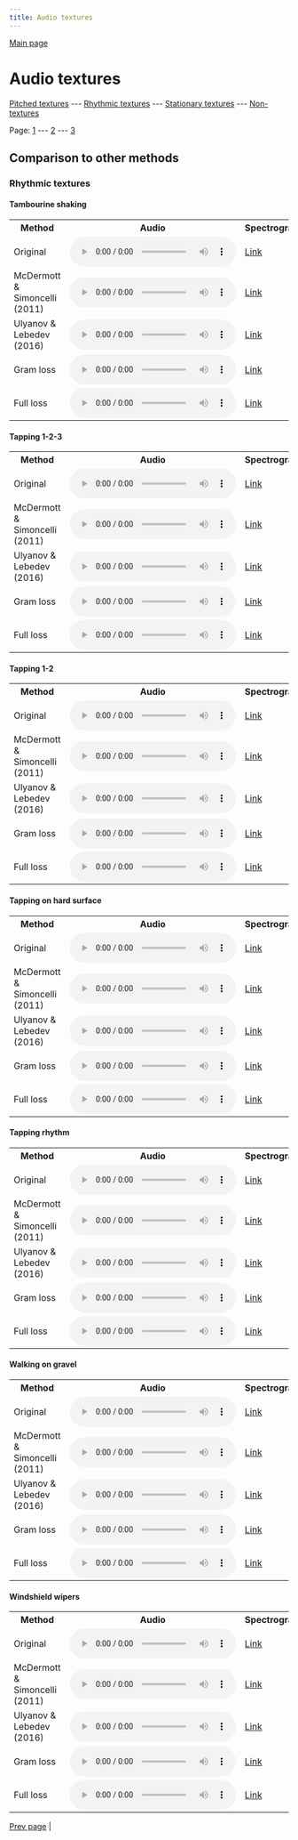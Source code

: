 ```yaml
---
title: Audio textures
---
```


[Main page](/audio_textures/)

# Audio textures

[Pitched textures](/audio_textures/pitched_textures/1/) --- [Rhythmic textures](/audio_textures/rhythmic_textures/1/) --- [Stationary textures](/audio_textures/stationary_textures/1/) --- [Non-textures](/audio_textures/non_textures/1/)

Page: [1](/audio_textures/rhythmic_textures/1/) --- [2](/audio_textures/rhythmic_textures/2/) --- [3](/audio_textures/rhythmic_textures/3/)

## Comparison to other methods

### Rhythmic textures

#### Tambourine shaking

<center>
<table>

<tr>
  <th>Method</th>
  <th>Audio</th>
  <th>Spectrogram</th>
</tr>

<tr>
<td>Original</td>
<td>
  <audio controls>
    <source src="/audio_textures/assets/baselines/original/Tambourine_shaking.ogg">
    <source src="/audio_textures/assets/baselines/original/Tambourine_shaking.mp3">
    <source src="/audio_textures/assets/baselines/original/Tambourine_shaking.wav">
  </audio>
</td>
<td>
  <a href="/audio_textures/assets/baselines/original/Tambourine_shaking.png">Link</a>
</td>
</tr>

<tr>
<td>McDermott & Simoncelli (2011)</td>
<td>
  <audio controls>
    <source src="/audio_textures/assets/baselines/mcdermott/Tambourine_shaking.ogg">
    <source src="/audio_textures/assets/baselines/mcdermott/Tambourine_shaking.mp3">
    <source src="/audio_textures/assets/baselines/mcdermott/Tambourine_shaking.wav">
  </audio>
</td>
<td>
  <a href="/audio_textures/assets/baselines/mcdermott/Tambourine_shaking.png">Link</a>
</td>
</tr>

<tr>
<td>Ulyanov & Lebedev (2016)</td>
<td>
  <audio controls>
    <source src="/audio_textures/assets/baselines/ulyanov/Tambourine_shaking.ogg">
    <source src="/audio_textures/assets/baselines/ulyanov/Tambourine_shaking.mp3">
    <source src="/audio_textures/assets/baselines/ulyanov/Tambourine_shaking.wav">
  </audio>
</td>
<td>
  <a href="/audio_textures/assets/baselines/ulyanov/Tambourine_shaking.png">Link</a>
</td>
</tr>

<tr>
<td>Gram loss</td>
<td>
  <audio controls>
    <source src="/audio_textures/assets/baselines/gram/Tambourine_shaking.ogg">
    <source src="/audio_textures/assets/baselines/gram/Tambourine_shaking.mp3">
    <source src="/audio_textures/assets/baselines/gram/Tambourine_shaking.wav">
  </audio>
</td>
<td>
  <a href="/audio_textures/assets/baselines/gram/Tambourine_shaking.png">Link</a>
</td>
</tr>

<tr>
<td>Full loss</td>
<td>
  <audio controls>
    <source src="/audio_textures/assets/baselines/full_loss/Tambourine_shaking.ogg">
    <source src="/audio_textures/assets/baselines/full_loss/Tambourine_shaking.mp3">
    <source src="/audio_textures/assets/baselines/full_loss/Tambourine_shaking.wav">
  </audio>
</td>
<td>
  <a href="/audio_textures/assets/baselines/full_loss/Tambourine_shaking.png">Link</a>
</td>
</tr>

</table>
</center>

#### Tapping  1-2-3

<center>
<table>

<tr>
  <th>Method</th>
  <th>Audio</th>
  <th>Spectrogram</th>
</tr>

<tr>
<td>Original</td>
<td>
  <audio controls>
    <source src="/audio_textures/assets/baselines/original/Tapping__1-2-3.ogg">
    <source src="/audio_textures/assets/baselines/original/Tapping__1-2-3.mp3">
    <source src="/audio_textures/assets/baselines/original/Tapping__1-2-3.wav">
  </audio>
</td>
<td>
  <a href="/audio_textures/assets/baselines/original/Tapping__1-2-3.png">Link</a>
</td>
</tr>

<tr>
<td>McDermott & Simoncelli (2011)</td>
<td>
  <audio controls>
    <source src="/audio_textures/assets/baselines/mcdermott/Tapping__1-2-3.ogg">
    <source src="/audio_textures/assets/baselines/mcdermott/Tapping__1-2-3.mp3">
    <source src="/audio_textures/assets/baselines/mcdermott/Tapping__1-2-3.wav">
  </audio>
</td>
<td>
  <a href="/audio_textures/assets/baselines/mcdermott/Tapping__1-2-3.png">Link</a>
</td>
</tr>

<tr>
<td>Ulyanov & Lebedev (2016)</td>
<td>
  <audio controls>
    <source src="/audio_textures/assets/baselines/ulyanov/Tapping__1-2-3.ogg">
    <source src="/audio_textures/assets/baselines/ulyanov/Tapping__1-2-3.mp3">
    <source src="/audio_textures/assets/baselines/ulyanov/Tapping__1-2-3.wav">
  </audio>
</td>
<td>
  <a href="/audio_textures/assets/baselines/ulyanov/Tapping__1-2-3.png">Link</a>
</td>
</tr>

<tr>
<td>Gram loss</td>
<td>
  <audio controls>
    <source src="/audio_textures/assets/baselines/gram/Tapping__1-2-3.ogg">
    <source src="/audio_textures/assets/baselines/gram/Tapping__1-2-3.mp3">
    <source src="/audio_textures/assets/baselines/gram/Tapping__1-2-3.wav">
  </audio>
</td>
<td>
  <a href="/audio_textures/assets/baselines/gram/Tapping__1-2-3.png">Link</a>
</td>
</tr>

<tr>
<td>Full loss</td>
<td>
  <audio controls>
    <source src="/audio_textures/assets/baselines/full_loss/Tapping__1-2-3.ogg">
    <source src="/audio_textures/assets/baselines/full_loss/Tapping__1-2-3.mp3">
    <source src="/audio_textures/assets/baselines/full_loss/Tapping__1-2-3.wav">
  </audio>
</td>
<td>
  <a href="/audio_textures/assets/baselines/full_loss/Tapping__1-2-3.png">Link</a>
</td>
</tr>

</table>
</center>

#### Tapping 1-2

<center>
<table>

<tr>
  <th>Method</th>
  <th>Audio</th>
  <th>Spectrogram</th>
</tr>

<tr>
<td>Original</td>
<td>
  <audio controls>
    <source src="/audio_textures/assets/baselines/original/Tapping_1-2.ogg">
    <source src="/audio_textures/assets/baselines/original/Tapping_1-2.mp3">
    <source src="/audio_textures/assets/baselines/original/Tapping_1-2.wav">
  </audio>
</td>
<td>
  <a href="/audio_textures/assets/baselines/original/Tapping_1-2.png">Link</a>
</td>
</tr>

<tr>
<td>McDermott & Simoncelli (2011)</td>
<td>
  <audio controls>
    <source src="/audio_textures/assets/baselines/mcdermott/Tapping_1-2.ogg">
    <source src="/audio_textures/assets/baselines/mcdermott/Tapping_1-2.mp3">
    <source src="/audio_textures/assets/baselines/mcdermott/Tapping_1-2.wav">
  </audio>
</td>
<td>
  <a href="/audio_textures/assets/baselines/mcdermott/Tapping_1-2.png">Link</a>
</td>
</tr>

<tr>
<td>Ulyanov & Lebedev (2016)</td>
<td>
  <audio controls>
    <source src="/audio_textures/assets/baselines/ulyanov/Tapping_1-2.ogg">
    <source src="/audio_textures/assets/baselines/ulyanov/Tapping_1-2.mp3">
    <source src="/audio_textures/assets/baselines/ulyanov/Tapping_1-2.wav">
  </audio>
</td>
<td>
  <a href="/audio_textures/assets/baselines/ulyanov/Tapping_1-2.png">Link</a>
</td>
</tr>

<tr>
<td>Gram loss</td>
<td>
  <audio controls>
    <source src="/audio_textures/assets/baselines/gram/Tapping_1-2.ogg">
    <source src="/audio_textures/assets/baselines/gram/Tapping_1-2.mp3">
    <source src="/audio_textures/assets/baselines/gram/Tapping_1-2.wav">
  </audio>
</td>
<td>
  <a href="/audio_textures/assets/baselines/gram/Tapping_1-2.png">Link</a>
</td>
</tr>

<tr>
<td>Full loss</td>
<td>
  <audio controls>
    <source src="/audio_textures/assets/baselines/full_loss/Tapping_1-2.ogg">
    <source src="/audio_textures/assets/baselines/full_loss/Tapping_1-2.mp3">
    <source src="/audio_textures/assets/baselines/full_loss/Tapping_1-2.wav">
  </audio>
</td>
<td>
  <a href="/audio_textures/assets/baselines/full_loss/Tapping_1-2.png">Link</a>
</td>
</tr>

</table>
</center>

#### Tapping on hard surface

<center>
<table>

<tr>
  <th>Method</th>
  <th>Audio</th>
  <th>Spectrogram</th>
</tr>

<tr>
<td>Original</td>
<td>
  <audio controls>
    <source src="/audio_textures/assets/baselines/original/Tapping_on_hard_surface.ogg">
    <source src="/audio_textures/assets/baselines/original/Tapping_on_hard_surface.mp3">
    <source src="/audio_textures/assets/baselines/original/Tapping_on_hard_surface.wav">
  </audio>
</td>
<td>
  <a href="/audio_textures/assets/baselines/original/Tapping_on_hard_surface.png">Link</a>
</td>
</tr>

<tr>
<td>McDermott & Simoncelli (2011)</td>
<td>
  <audio controls>
    <source src="/audio_textures/assets/baselines/mcdermott/Tapping_on_hard_surface.ogg">
    <source src="/audio_textures/assets/baselines/mcdermott/Tapping_on_hard_surface.mp3">
    <source src="/audio_textures/assets/baselines/mcdermott/Tapping_on_hard_surface.wav">
  </audio>
</td>
<td>
  <a href="/audio_textures/assets/baselines/mcdermott/Tapping_on_hard_surface.png">Link</a>
</td>
</tr>

<tr>
<td>Ulyanov & Lebedev (2016)</td>
<td>
  <audio controls>
    <source src="/audio_textures/assets/baselines/ulyanov/Tapping_on_hard_surface.ogg">
    <source src="/audio_textures/assets/baselines/ulyanov/Tapping_on_hard_surface.mp3">
    <source src="/audio_textures/assets/baselines/ulyanov/Tapping_on_hard_surface.wav">
  </audio>
</td>
<td>
  <a href="/audio_textures/assets/baselines/ulyanov/Tapping_on_hard_surface.png">Link</a>
</td>
</tr>

<tr>
<td>Gram loss</td>
<td>
  <audio controls>
    <source src="/audio_textures/assets/baselines/gram/Tapping_on_hard_surface.ogg">
    <source src="/audio_textures/assets/baselines/gram/Tapping_on_hard_surface.mp3">
    <source src="/audio_textures/assets/baselines/gram/Tapping_on_hard_surface.wav">
  </audio>
</td>
<td>
  <a href="/audio_textures/assets/baselines/gram/Tapping_on_hard_surface.png">Link</a>
</td>
</tr>

<tr>
<td>Full loss</td>
<td>
  <audio controls>
    <source src="/audio_textures/assets/baselines/full_loss/Tapping_on_hard_surface.ogg">
    <source src="/audio_textures/assets/baselines/full_loss/Tapping_on_hard_surface.mp3">
    <source src="/audio_textures/assets/baselines/full_loss/Tapping_on_hard_surface.wav">
  </audio>
</td>
<td>
  <a href="/audio_textures/assets/baselines/full_loss/Tapping_on_hard_surface.png">Link</a>
</td>
</tr>

</table>
</center>

#### Tapping rhythm

<center>
<table>

<tr>
  <th>Method</th>
  <th>Audio</th>
  <th>Spectrogram</th>
</tr>

<tr>
<td>Original</td>
<td>
  <audio controls>
    <source src="/audio_textures/assets/baselines/original/Tapping_rhythm.ogg">
    <source src="/audio_textures/assets/baselines/original/Tapping_rhythm.mp3">
    <source src="/audio_textures/assets/baselines/original/Tapping_rhythm.wav">
  </audio>
</td>
<td>
  <a href="/audio_textures/assets/baselines/original/Tapping_rhythm.png">Link</a>
</td>
</tr>

<tr>
<td>McDermott & Simoncelli (2011)</td>
<td>
  <audio controls>
    <source src="/audio_textures/assets/baselines/mcdermott/Tapping_rhythm.ogg">
    <source src="/audio_textures/assets/baselines/mcdermott/Tapping_rhythm.mp3">
    <source src="/audio_textures/assets/baselines/mcdermott/Tapping_rhythm.wav">
  </audio>
</td>
<td>
  <a href="/audio_textures/assets/baselines/mcdermott/Tapping_rhythm.png">Link</a>
</td>
</tr>

<tr>
<td>Ulyanov & Lebedev (2016)</td>
<td>
  <audio controls>
    <source src="/audio_textures/assets/baselines/ulyanov/Tapping_rhythm.ogg">
    <source src="/audio_textures/assets/baselines/ulyanov/Tapping_rhythm.mp3">
    <source src="/audio_textures/assets/baselines/ulyanov/Tapping_rhythm.wav">
  </audio>
</td>
<td>
  <a href="/audio_textures/assets/baselines/ulyanov/Tapping_rhythm.png">Link</a>
</td>
</tr>

<tr>
<td>Gram loss</td>
<td>
  <audio controls>
    <source src="/audio_textures/assets/baselines/gram/Tapping_rhythm.ogg">
    <source src="/audio_textures/assets/baselines/gram/Tapping_rhythm.mp3">
    <source src="/audio_textures/assets/baselines/gram/Tapping_rhythm.wav">
  </audio>
</td>
<td>
  <a href="/audio_textures/assets/baselines/gram/Tapping_rhythm.png">Link</a>
</td>
</tr>

<tr>
<td>Full loss</td>
<td>
  <audio controls>
    <source src="/audio_textures/assets/baselines/full_loss/Tapping_rhythm.ogg">
    <source src="/audio_textures/assets/baselines/full_loss/Tapping_rhythm.mp3">
    <source src="/audio_textures/assets/baselines/full_loss/Tapping_rhythm.wav">
  </audio>
</td>
<td>
  <a href="/audio_textures/assets/baselines/full_loss/Tapping_rhythm.png">Link</a>
</td>
</tr>

</table>
</center>

#### Walking on gravel

<center>
<table>

<tr>
  <th>Method</th>
  <th>Audio</th>
  <th>Spectrogram</th>
</tr>

<tr>
<td>Original</td>
<td>
  <audio controls>
    <source src="/audio_textures/assets/baselines/original/Walking_on_gravel.ogg">
    <source src="/audio_textures/assets/baselines/original/Walking_on_gravel.mp3">
    <source src="/audio_textures/assets/baselines/original/Walking_on_gravel.wav">
  </audio>
</td>
<td>
  <a href="/audio_textures/assets/baselines/original/Walking_on_gravel.png">Link</a>
</td>
</tr>

<tr>
<td>McDermott & Simoncelli (2011)</td>
<td>
  <audio controls>
    <source src="/audio_textures/assets/baselines/mcdermott/Walking_on_gravel.ogg">
    <source src="/audio_textures/assets/baselines/mcdermott/Walking_on_gravel.mp3">
    <source src="/audio_textures/assets/baselines/mcdermott/Walking_on_gravel.wav">
  </audio>
</td>
<td>
  <a href="/audio_textures/assets/baselines/mcdermott/Walking_on_gravel.png">Link</a>
</td>
</tr>

<tr>
<td>Ulyanov & Lebedev (2016)</td>
<td>
  <audio controls>
    <source src="/audio_textures/assets/baselines/ulyanov/Walking_on_gravel.ogg">
    <source src="/audio_textures/assets/baselines/ulyanov/Walking_on_gravel.mp3">
    <source src="/audio_textures/assets/baselines/ulyanov/Walking_on_gravel.wav">
  </audio>
</td>
<td>
  <a href="/audio_textures/assets/baselines/ulyanov/Walking_on_gravel.png">Link</a>
</td>
</tr>

<tr>
<td>Gram loss</td>
<td>
  <audio controls>
    <source src="/audio_textures/assets/baselines/gram/Walking_on_gravel.ogg">
    <source src="/audio_textures/assets/baselines/gram/Walking_on_gravel.mp3">
    <source src="/audio_textures/assets/baselines/gram/Walking_on_gravel.wav">
  </audio>
</td>
<td>
  <a href="/audio_textures/assets/baselines/gram/Walking_on_gravel.png">Link</a>
</td>
</tr>

<tr>
<td>Full loss</td>
<td>
  <audio controls>
    <source src="/audio_textures/assets/baselines/full_loss/Walking_on_gravel.ogg">
    <source src="/audio_textures/assets/baselines/full_loss/Walking_on_gravel.mp3">
    <source src="/audio_textures/assets/baselines/full_loss/Walking_on_gravel.wav">
  </audio>
</td>
<td>
  <a href="/audio_textures/assets/baselines/full_loss/Walking_on_gravel.png">Link</a>
</td>
</tr>

</table>
</center>

#### Windshield wipers

<center>
<table>

<tr>
  <th>Method</th>
  <th>Audio</th>
  <th>Spectrogram</th>
</tr>

<tr>
<td>Original</td>
<td>
  <audio controls>
    <source src="/audio_textures/assets/baselines/original/Windshield_wipers.ogg">
    <source src="/audio_textures/assets/baselines/original/Windshield_wipers.mp3">
    <source src="/audio_textures/assets/baselines/original/Windshield_wipers.wav">
  </audio>
</td>
<td>
  <a href="/audio_textures/assets/baselines/original/Windshield_wipers.png">Link</a>
</td>
</tr>

<tr>
<td>McDermott & Simoncelli (2011)</td>
<td>
  <audio controls>
    <source src="/audio_textures/assets/baselines/mcdermott/Windshield_wipers.ogg">
    <source src="/audio_textures/assets/baselines/mcdermott/Windshield_wipers.mp3">
    <source src="/audio_textures/assets/baselines/mcdermott/Windshield_wipers.wav">
  </audio>
</td>
<td>
  <a href="/audio_textures/assets/baselines/mcdermott/Windshield_wipers.png">Link</a>
</td>
</tr>

<tr>
<td>Ulyanov & Lebedev (2016)</td>
<td>
  <audio controls>
    <source src="/audio_textures/assets/baselines/ulyanov/Windshield_wipers.ogg">
    <source src="/audio_textures/assets/baselines/ulyanov/Windshield_wipers.mp3">
    <source src="/audio_textures/assets/baselines/ulyanov/Windshield_wipers.wav">
  </audio>
</td>
<td>
  <a href="/audio_textures/assets/baselines/ulyanov/Windshield_wipers.png">Link</a>
</td>
</tr>

<tr>
<td>Gram loss</td>
<td>
  <audio controls>
    <source src="/audio_textures/assets/baselines/gram/Windshield_wipers.ogg">
    <source src="/audio_textures/assets/baselines/gram/Windshield_wipers.mp3">
    <source src="/audio_textures/assets/baselines/gram/Windshield_wipers.wav">
  </audio>
</td>
<td>
  <a href="/audio_textures/assets/baselines/gram/Windshield_wipers.png">Link</a>
</td>
</tr>

<tr>
<td>Full loss</td>
<td>
  <audio controls>
    <source src="/audio_textures/assets/baselines/full_loss/Windshield_wipers.ogg">
    <source src="/audio_textures/assets/baselines/full_loss/Windshield_wipers.mp3">
    <source src="/audio_textures/assets/baselines/full_loss/Windshield_wipers.wav">
  </audio>
</td>
<td>
  <a href="/audio_textures/assets/baselines/full_loss/Windshield_wipers.png">Link</a>
</td>
</tr>

</table>
</center>

[Prev page](/audio_textures/rhythmic_textures/2/) | 